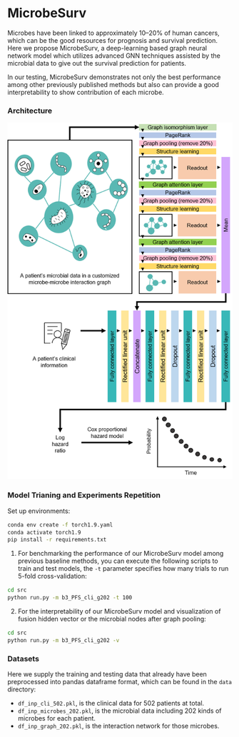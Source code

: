 # MicrobeSurv

Microbes have been linked to approximately 10–20% of human cancers, which can be the good resources for prognosis and survival prediction. Here we propose MicrobeSurv, a deep-learning based graph neural network model which utilizes advanced GNN techniques assisted by the microbial data to give out the survival prediction for patients.

In our testing, MicrobeSurv demonstrates not only the best performance among other previously published methods but also can provide a good interpretability to show contribution of each microbe.

### Architecture

![genome_model](./imgs/model3.png)


### Model Trianing and Experiments Repetition

Set up environments:
```bash
conda env create -f torch1.9.yaml
conda activate torch1.9
pip install -r requirements.txt
```

1. For benchmarking the performance of our MicrobeSurv model among previous baseline methods, you can execute the following scripts to train and test models, the `-t` parameter specifies how many trials to run 5-fold cross-validation:
```bash
cd src
python run.py -m b3_PFS_cli_g202 -t 100
```

2. For the interpretability of our MicrobeSurv model and visualization of fusion hidden vector or the microbial nodes after graph pooling:
```bash
cd src
python run.py -m b3_PFS_cli_g202 -v
```

### Datasets

Here we supply the training and testing data that already have been preprocessed into pandas dataframe format, which can be found in the `data` directory:
- `df_inp_cli_502.pkl`, is the clinical data for 502 patients at total.
- `df_inp_microbes_202.pkl`, is the microbial data including 202 kinds of microbes for each patient.
- `df_inp_graph_202.pkl`, is the interaction network for those microbes.
